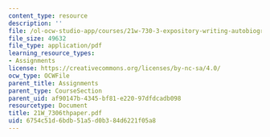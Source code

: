 ```yaml
---
content_type: resource
description: ''
file: /ol-ocw-studio-app/courses/21w-730-3-expository-writing-autobiography-theory-and-practice-spring-2001/6754c51d6bdb51a5d0b384d6221f05a8_21W_7306thpaper.pdf
file_size: 49632
file_type: application/pdf
learning_resource_types:
- Assignments
license: https://creativecommons.org/licenses/by-nc-sa/4.0/
ocw_type: OCWFile
parent_title: Assignments
parent_type: CourseSection
parent_uid: af90147b-4345-bf81-e220-97dfdcadb098
resourcetype: Document
title: 21W_7306thpaper.pdf
uid: 6754c51d-6bdb-51a5-d0b3-84d6221f05a8
---
```

